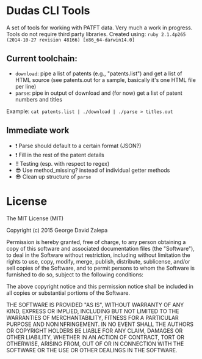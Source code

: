# Dudas CLI Tools
A set of tools for working with PATFT data. Very much a work in progress. Tools do not require third party libraries. Created using: `ruby 2.1.4p265 (2014-10-27 revision 48166) [x86_64-darwin14.0]`

## Current toolchain:

* `download`: pipe a list of patents (e.g., "patents.list") and get a list of HTML source (see patents.out for a sample, basically it's one HTML file per line)
* `parse`: pipe in output of download and (for now) get a list of patent numbers and titles

Example: `cat patents.list | ./download | ./parse > titles.out`

## Immediate work

* ❗️ Parse should default to a certain format (JSON?)
* ❗️ Fill in the rest of the patent details
* ‼️ Testing (esp. with respect to regex)
* 😎 Use method_missing? instead of individual getter methods
* 😎 Clean up structure of `parse`

# License 

The MIT License (MIT)

Copyright (c) 2015 George David Zalepa

Permission is hereby granted, free of charge, to any person obtaining a copy
of this software and associated documentation files (the "Software"), to deal
in the Software without restriction, including without limitation the rights
to use, copy, modify, merge, publish, distribute, sublicense, and/or sell
copies of the Software, and to permit persons to whom the Software is
furnished to do so, subject to the following conditions:

The above copyright notice and this permission notice shall be included in
all copies or substantial portions of the Software.

THE SOFTWARE IS PROVIDED "AS IS", WITHOUT WARRANTY OF ANY KIND, EXPRESS OR
IMPLIED, INCLUDING BUT NOT LIMITED TO THE WARRANTIES OF MERCHANTABILITY,
FITNESS FOR A PARTICULAR PURPOSE AND NONINFRINGEMENT. IN NO EVENT SHALL THE
AUTHORS OR COPYRIGHT HOLDERS BE LIABLE FOR ANY CLAIM, DAMAGES OR OTHER
LIABILITY, WHETHER IN AN ACTION OF CONTRACT, TORT OR OTHERWISE, ARISING FROM,
OUT OF OR IN CONNECTION WITH THE SOFTWARE OR THE USE OR OTHER DEALINGS IN
THE SOFTWARE.
